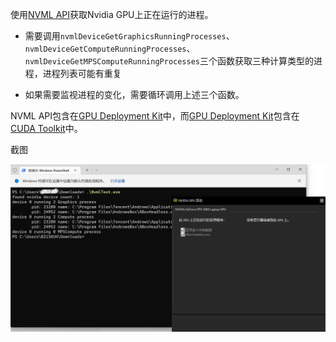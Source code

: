 使用[NVML API](https://docs.nvidia.com/deploy/nvml-api/index.html)获取Nvidia GPU上正在运行的进程。

- 需要调用`nvmlDeviceGetGraphicsRunningProcesses`、`nvmlDeviceGetComputeRunningProcesses`、`nvmlDeviceGetMPSComputeRunningProcesses`三个函数获取三种计算类型的进程，进程列表可能有重复

- 如果需要监视进程的变化，需要循环调用上述三个函数。

NVML API包含在[GPU Deployment Kit](https://developer.nvidia.com/tesla-deployment-kit)中，而[GPU Deployment Kit](https://developer.nvidia.com/tesla-deployment-kit)包含在 [CUDA Toolkit](https://developer.nvidia.com/cuda-downloads)中。

截图

![ScreenShot](ScreenShot.png)
